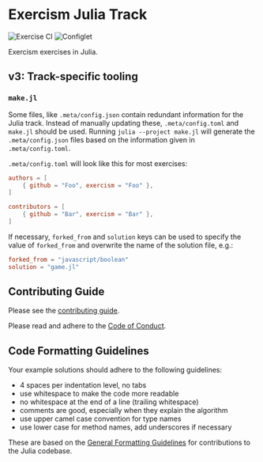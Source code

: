 # Exercism Julia Track

![Exercise CI](https://github.com/exercism/julia/workflows/Exercise%20CI/badge.svg)
![Configlet](https://github.com/exercism/julia/workflows/Configlet/badge.svg)


Exercism exercises in Julia.

## v3: Track-specific tooling

### `make.jl`

Some files, like `.meta/config.json` contain redundant information for the Julia track.
Instead of manually updating these, `.meta/config.toml` and `make.jl` should be used.
Running `julia --project make.jl` will generate the `.meta/config.json` files based on the information given in `.meta/config.toml`.

`.meta/config.toml` will look like this for most exercises:

```toml
authors = [
    { github = "Foo", exercism = "Foo" },
]

contributors = [
    { github = "Bar", exercism = "Bar" },
]
```

If necessary, `forked_from` and `solution` keys can be used to specify the value of `forked_from` and overwrite the name of the solution file, e.g.:

```toml
forked_from = "javascript/boolean"
solution = "game.jl"
```

## Contributing Guide

Please see the [contributing guide](CONTRIBUTING.md).

Please read and adhere to the [Code of Conduct](CODE_OF_CONDUCT.md).

## Code Formatting Guidelines
Your example solutions should adhere to the following guidelines:
- 4 spaces per indentation level, no tabs
- use whitespace to make the code more readable
- no whitespace at the end of a line (trailing whitespace)
- comments are good, especially when they explain the algorithm
- use upper camel case convention for type names
- use lower case for method names, add underscores if necessary

These are based on the [General Formatting Guidelines](https://github.com/JuliaLang/julia/blob/master/CONTRIBUTING.md#general-formatting-guidelines-for-julia-code-contributions) for contributions to the Julia codebase.
